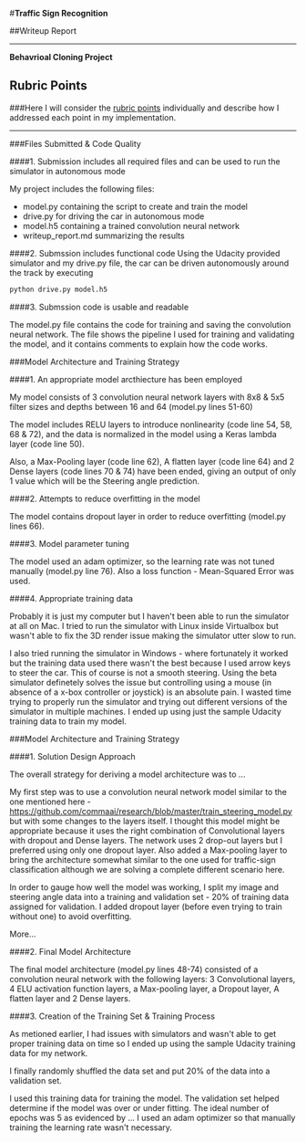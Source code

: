 #**Traffic Sign Recognition** 

##Writeup Report

---

**Behavrioal Cloning Project**


[//]: # (Image References)

[image1]: ./examples/placeholder.png "Model Visualization"
[image2]: ./examples/placeholder.png "Grayscaling"
[image3]: ./examples/placeholder_small.png "Recovery Image"
[image4]: ./examples/placeholder_small.png "Recovery Image"
[image5]: ./examples/placeholder_small.png "Recovery Image"
[image6]: ./examples/placeholder_small.png "Normal Image"
[image7]: ./examples/placeholder_small.png "Flipped Image"

## Rubric Points
###Here I will consider the [rubric points](https://review.udacity.com/#!/rubrics/432/view) individually and describe how I addressed each point in my implementation.  

---
###Files Submitted & Code Quality

####1. Submission includes all required files and can be used to run the simulator in autonomous mode

My project includes the following files:
* model.py containing the script to create and train the model
* drive.py for driving the car in autonomous mode
* model.h5 containing a trained convolution neural network 
* writeup_report.md summarizing the results

####2. Submssion includes functional code
Using the Udacity provided simulator and my drive.py file, the car can be driven autonomously around the track by executing 
```sh
python drive.py model.h5
```

####3. Submssion code is usable and readable

The model.py file contains the code for training and saving the convolution neural network. The file shows the pipeline I used for training and validating the model, and it contains comments to explain how the code works.

###Model Architecture and Training Strategy

####1. An appropriate model arcthiecture has been employed

My model consists of 3 convolution neural network layers with 8x8 & 5x5 filter sizes and depths between 16 and 64 (model.py lines 51-60) 

The model includes RELU layers to introduce nonlinearity (code line 54, 58, 68 & 72), and the data is normalized in the model using a Keras lambda layer (code line 50). 

Also, a Max-Pooling layer (code line 62), A flatten layer (code line 64) and 2 Dense layers (code lines 70 & 74) have been ended, giving an output of only 1 value which will be the Steering angle prediction.

####2. Attempts to reduce overfitting in the model

The model contains dropout layer in order to reduce overfitting (model.py lines 66).

####3. Model parameter tuning

The model used an adam optimizer, so the learning rate was not tuned manually (model.py line 76). Also a loss function - Mean-Squared Error was used.

####4. Appropriate training data

Probably it is just my computer but I haven't been able to run the simulator at all on Mac. I tried to run the simulator with Linux inside Virtualbox but wasn't able to fix the 3D render issue making the simulator utter slow to run. 

I also tried running the simulator in Windows - where fortunately it worked but the training data used there wasn't the best because I used arrow keys to steer the car. This of course is not a smooth steering. Using the beta simulator definetely solves the issue but controlling using a mouse (in absence of a x-box controller or joystick) is an absolute pain. I wasted time trying to properly run the simulator and trying out different versions of the simulator in multiple machines. I ended up using just the sample Udacity training data to train my model.

###Model Architecture and Training Strategy

####1. Solution Design Approach

The overall strategy for deriving a model architecture was to ...

My first step was to use a convolution neural network model similar to the one mentioned here - https://github.com/commaai/research/blob/master/train_steering_model.py but with some changes to the layers itself. I thought this model might be appropriate because it uses the right combination of Convolutional layers with dropout and Dense layers. The network uses 2 drop-out layers but I preferred using only one dropout layer. Also added a Max-pooling layer to bring the architecture somewhat similar to the one used for traffic-sign classification although we are solving a complete different scenario here.

In order to gauge how well the model was working, I split my image and steering angle data into a training and validation set - 20% of training data assigned for validation. I added dropout layer (before even trying to train without one) to avoid overfitting. 

More...

####2. Final Model Architecture

The final model architecture (model.py lines 48-74) consisted of a convolution neural network with the following layers:
3 Convolutional layers, 4 ELU activation function layers, a Max-pooling layer, a Dropout layer, A flatten layer and 2 Dense layers.

####3. Creation of the Training Set & Training Process

As metioned earlier, I had issues with simulators and wasn't able to get proper training data on time so I ended up using the sample Udacity training data for my network.

I finally randomly shuffled the data set and put 20% of the data into a validation set. 

I used this training data for training the model. The validation set helped determine if the model was over or under fitting. The ideal number of epochs was 5 as evidenced by ... I used an adam optimizer so that manually training the learning rate wasn't necessary.